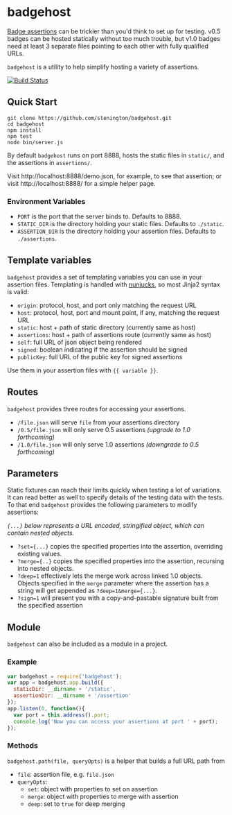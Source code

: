 badgehost
=========

[Badge assertions][assertions] can be trickier than you'd think to set up for testing.
v0.5 badges can be hosted statically without too much trouble, but
v1.0 badges need at least 3 separate files pointing to each other with
fully qualified URLs.

`badgehost` is a utility to help simplify hosting a variety of assertions.

[assertions]: https://github.com/mozilla/openbadges/wiki/Assertions

[![Build Status](https://travis-ci.org/stenington/badgehost.png)](https://travis-ci.org/stenington/badgehost)

## Quick Start

```
git clone https://github.com/stenington/badgehost.git
cd badgehost
npm install
npm test
node bin/server.js
```

By default `badgehost` runs on port 8888, hosts the static files in `static/`,
and the assertions in `assertions/`.

Visit http://localhost:8888/demo.json, for example, to see that assertion; or visit
http://localhost:8888/ for a simple helper page.

### Environment Variables

* `PORT` is the port that the server binds to. Defaults to 8888.
* `STATIC_DIR` is the directory holding your static files. Defaults to `./static`.
* `ASSERTION_DIR` is the directory holding your assertion files. Defaults to `./assertions`.

## Template variables 

`badgehost` provides a set of templating variables you can use in your assertion
files. Templating is handled with [nunjucks], so most Jinja2 syntax is valid:

* `origin`: protocol, host, and port only matching the request URL
* `host`: protocol, host, port and mount point, if any, matching the request URL
* `static`: host + path of static directory (currently same as host)
* `assertions`: host + path of assertions route (currently same as host)
* `self`: full URL of json object being rendered
* `signed`: boolean indicating if the assertion should be signed
* `publicKey`: full URL of the public key for signed assertions

Use them in your assertion files with `{{ variable }}`.

[nunjucks]: http://nunjucks.jlongster.com/templating

## Routes

`badgehost` provides three routes for accessing your assertions.

* `/file.json` will serve `file` from your assertions directory
* `/0.5/file.json` will only serve 0.5 assertions *(upgrade to 1.0 forthcoming)*
* `/1.0/file.json` will only serve 1.0 assertions *(downgrade to 0.5 forthcoming)*

## Parameters

Static fixtures can reach their limits quickly when testing a lot of variations. It
can read better as well to specify details of the testing data with the tests. To
that end `badgehost` provides the following parameters to modify assertions:

*`{...}` below represents a URL encoded, stringified object, which can contain
nested objects.*

* `?set={...}` copies the specified properties into the assertion, overriding existing values.
* `?merge={..}` copies the specified properties into the assertion, recursing into nested objects.
* `?deep=1` effectively lets the merge work across linked 1.0 objects. Objects specified in the 
  `merge` parameter where the assertion has a string will get appended as `?deep=1&merge={...}`.
* `?sign=1` will present you with a copy-and-pastable signature built from the specified assertion

## Module

`badgehost` can also be included as a module in a project.

### Example

``` javascript
var badgehost = require('badgehost');
var app = badgehost.app.build({
  staticDir: __dirname + '/static',
  assertionDir: __dirname + '/assertion'
});
app.listen(0, function(){
  var port = this.address().port;
  console.log('Now you can access your assertions at port ' + port);
});
```

### Methods

`badgehost.path(file, queryOpts)` is a helper that builds a full URL path from

* `file`: assertion file, e.g. `file.json`
* `queryOpts`: 
    * `set`: object with properties to set on assertion
    * `merge`: object with properties to merge with assertion
    * `deep`: set to `true` for deep merging
